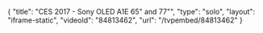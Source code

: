 {
    "title": "CES 2017 - Sony OLED A1E 65\" and 77\"",
    "type": "solo",
    "layout": "iframe-static",
    "videoId": "84813462",
    "url": "\/tvpembed\/84813462"
}
